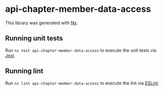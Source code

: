 # api-chapter-member-data-access

This library was generated with [Nx](https://nx.dev).

## Running unit tests

Run `nx test api-chapter-member-data-access` to execute the unit tests via [Jest](https://jestjs.io).

## Running lint

Run `nx lint api-chapter-member-data-access` to execute the lint via [ESLint](https://eslint.org/).
